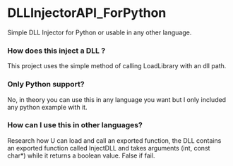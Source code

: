 # DLLInjectorAPI_ForPython
 Simple DLL Injector for Python or usable in any other language. 

### How does this inject a DLL ?
This project uses the simple method of calling LoadLibrary with an dll path.

### Only Python support?
No, in theory you can use this in any language you want but I only included any python example with it.

### How can I use this in other languages?
Research how U can load and call an exported function, the DLL contains an exported function called InjectDLL and takes arguments (int, const char*) while it returns a boolean value. False if fail.
